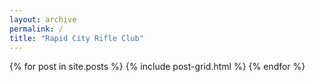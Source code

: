 ```yaml
---
layout: archive
permalink: /
title: "Rapid City Rifle Club"
---
```


<div class="tiles">
{% for post in site.posts %}
	{% include post-grid.html %}
{% endfor %}
</div><!-- /.tiles -->
